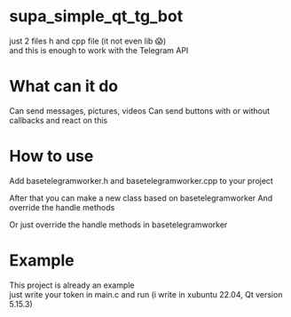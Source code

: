 # supa_simple_qt_tg_bot
just 2 files h and cpp file  (it not even lib 😱)  
and this is enough to work with the Telegram API

# What can it do
Сan send messages, pictures, videos
Сan send buttons with or without callbacks and react on this


# How to use
Add basetelegramworker.h and basetelegramworker.сpp to your project

After that you can make a new class based on basetelegramworker
And override the handle methods

Or just override the handle methods in basetelegramworker

# Example
This project is already an example  
just write your token in main.c and run
(i write in xubuntu 22.04, Qt version 5.15.3)
